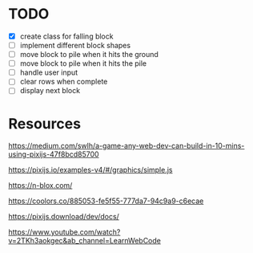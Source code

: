 # TODO

- [x] create class for falling block
- [ ] implement different block shapes
- [ ] move block to pile when it hits the ground
- [ ] move block to pile when it hits the pile
- [ ] handle user input
- [ ] clear rows when complete
- [ ] display next block

# Resources

https://medium.com/swlh/a-game-any-web-dev-can-build-in-10-mins-using-pixijs-47f8bcd85700

https://pixijs.io/examples-v4/#/graphics/simple.js

https://n-blox.com/

https://coolors.co/885053-fe5f55-777da7-94c9a9-c6ecae

https://pixijs.download/dev/docs/

https://www.youtube.com/watch?v=2TKh3aokgec&ab_channel=LearnWebCode
